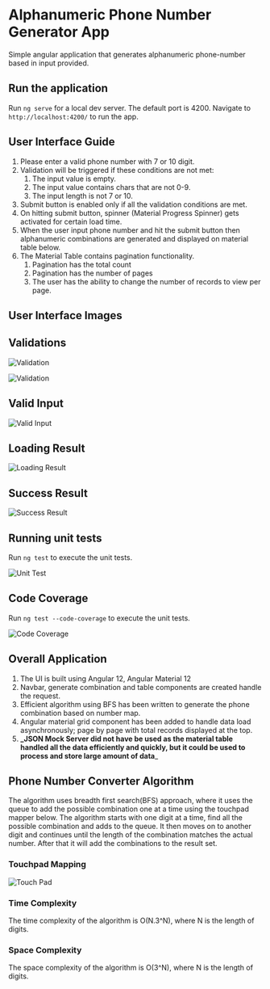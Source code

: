 # Alphanumeric Phone Number Generator App

Simple angular application that generates alphanumeric phone-number based in input provided.

## Run the application

Run `ng serve` for a local dev server. The default port is 4200. Navigate to `http://localhost:4200/` to run the app.

## User Interface Guide

1. Please enter a valid phone number with 7 or 10 digit.
2. Validation will be triggered if these conditions are not met:
   1. The input value is empty.
   2. The input value contains chars that are not 0-9. 
   3. The input length is not 7 or 10.
3. Submit button is enabled only if all the validation conditions are met.
4. On hitting submit button, spinner (Material Progress Spinner) gets activated for certain load time. 
5. When the user input phone number and hit the submit button then alphanumeric combinations are generated and displayed on material table below.
6. The Material Table contains pagination functionality.
   1. Pagination has the total count
   2. Pagination has the number of pages
   3. The user has the ability to change the number of records to view per page.

## User Interface Images

## Validations
![Validation](/images/required_validation.png?raw=true "Required Validation")

![Validation](/images/validation_error.png?raw=true "Incorrect Data Validation")

## Valid Input
![Valid Input](/images/valid_phonenumber.png?raw=true "Valid Phone Number")

## Loading Result
![Loading Result](/images/loading_screen.png?raw=true "Loading Screen")

## Success Result
![Success Result](/images/success_result.png?raw=true "Loading Screen")

## Running unit tests

Run `ng test` to execute the unit tests.

![Unit Test](/images/unit_tests.png?raw=true "Loading Screen")

## Code Coverage
Run `ng test --code-coverage` to execute the unit tests.

![Code Coverage](/images/code_coverage.png?raw=true "Loading Screen")

## Overall Application
1. The UI is built using Angular 12, Angular Material 12
2. Navbar, generate combination and table components are created handle the request.
3. Efficient algorithm using BFS has been written to generate the phone combination based on number map.
4. Angular material grid component has been added to handle data load asynchronously; page by page with total records displayed at the top.
6. **_JSON Mock Server did not have be used as the material table handled all the data efficiently and quickly, but it could be used to process and store large amount of data**_

## Phone Number Converter Algorithm
The algorithm uses breadth first search(BFS) approach, where it uses the queue to add the possible combination one at a time using the touchpad mapper below. The algorithm starts with one digit at a time, find all the possible combination and adds to the queue. It then moves on to another digit and continues until the length of the combination matches the actual number. After that it will add the combinations to the result set.
### Touchpad Mapping
![Touch Pad](/images/touchpad.png?raw=true "Touch Pad")
### Time Complexity
The time complexity of the algorithm is O(N.3^N), where N is the length of digits.
### Space Complexity
The space complexity of the algorithm is O(3^N), where N is the length of digits.

